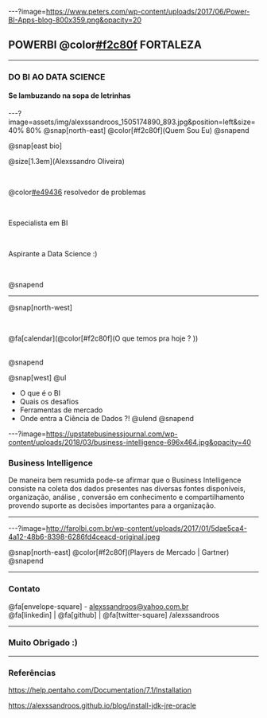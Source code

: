 ---?image=https://www.peters.com/wp-content/uploads/2017/06/Power-BI-Apps-blog-800x359.png&opacity=20

## POWERBI @color[#f2c80f](TALKS) FORTALEZA
___
### DO BI AO DATA SCIENCE

#### Se lambuzando na sopa de letrinhas

---?image=assets/img/alexssandroos_1505174890_893.jpg&position=left&size=40% 80% 
@snap[north-east]
@color[#f2c80f](Quem Sou Eu)
@snapend

@snap[east bio]

@size[1.3em](Alexssandro Oliveira)

<br>

@color[#e49436](Entusiasta) resolvedor de problemas

<br>

Especialista em BI 

<br>

Aspirante a Data Science :)

<br>

@snapend

---
@snap[north-west]

<br>

@fa[calendar](@color[#f2c80f](O que temos pra hoje ? ))

<br>
@snapend

@snap[west]
@ul
- O que é o BI
- Quais os desafios 
- Ferramentas de mercado
- Onde entra a Ciência de Dados ?!
@ulend
@snapend

---?image=https://upstatebusinessjournal.com/wp-content/uploads/2018/03/business-intelligence-696x464.jpg&opacity=40
### Business Intelligence

De maneira bem resumida pode-se afirmar que o Business Intelligence consiste na coleta dos dados presentes nas diversas fontes disponíveis, organização, análise , conversão em conhecimento e compartilhamento provendo suporte as decisões importantes para a organização.

---

---?image=http://farolbi.com.br/wp-content/uploads/2017/01/5dae5ca4-4a12-48b6-8398-6286fd4ceacd-original.jpeg

@snap[north-east]
@color[#f2c80f](Players de Mercado | Gartner)
@snapend

---
### Contato
@fa[envelope-square] - alexssandroos@yahoo.com.br
<br>
@fa[linkedin] | @fa[github] | @fa[twitter-square] /alexssandroos

---
### Muito Obrigado :)

---
### Referências

https://help.pentaho.com/Documentation/7.1/Installation

https://alexssandroos.github.io/blog/install-jdk-jre-oracle
